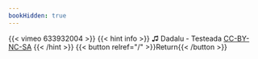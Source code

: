 ```yaml
---
bookHidden: true
---
```


{{< vimeo 633932004 >}}
{{< hint info >}}
♫ Dadalu - Testeada [CC-BY-NC-SA](https://freemusicarchive.org/music/dadalu/Gato_naranja/11_Testeada)
{{< /hint >}}
{{< button relref="/" >}}Return{{< /button >}}
